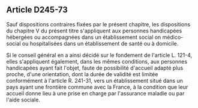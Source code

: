 ## Article D245-73

Sauf dispositions contraires fixées par le présent chapitre, les dispositions du chapitre V du présent titre
s'appliquent aux personnes handicapées hébergées ou accompagnées dans un établissement social on
médico-social ou hospitalisées dans un établissement de santé ou à domicile.

Si le conseil général en a ainsi décidé sur le fondement de l'article L. 121-4, elles s'appliquent également,
dans les mêmes conditions, aux personnes handicapées ayant fait l'objet, faute de possibilité d'accueil adapté
plus proche, d'une orientation, dont la durée de validité est limitée conformément à l'article R. 241-31, vers
un établissement situé dans un pays ayant une frontière commune avec la France, à la condition que leur
accueil donne lieu à une prise en charge par l'assurance maladie ou par l'aide sociale.

